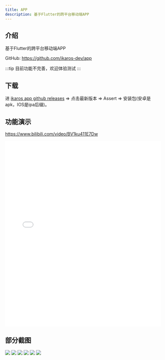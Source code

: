 ```yaml
---
title: APP
description: 基于Flutter的跨平台移动端APP
---
```


## 介绍

基于Flutter的跨平台移动端APP

GitHub: <https://github.com/ikaros-dev/app>

:::tip
目前功能不完善，欢迎体验测试
:::


## 下载

进 [ikaros app github releases](https://github.com/ikaros-dev/app/releases) => 点击最新版本 => Assert
=> 安装包(安卓是apk，IOS是ipa后缀)。

## 功能演示

<https://www.bilibili.com/video/BV1ku411E7Dw>

<iframe src="//player.bilibili.com/player.html?aid=532195227&bvid=BV1ku411E7Dw&cid=1231958328&page=1&autoplay=0" scrolling="no" border="0" frameborder="no" framespacing="0" allowfullscreen="true" width='100%' height='600px'> </iframe>


## 部分截图
![](https://alist.ikaros.run/d/share/local/ikaros-dev/app/screenshot/Screenshot_20240822_165352.png?sign=77RntvTkPEd9j5aIZrwjefOQF4deOTQC_sS5qidtsW4=:0)
![](https://alist.ikaros.run/d/share/local/ikaros-dev/app/screenshot/Screenshot_20240822_165216.png?sign=11h_ljzcU3ZEKv8FmN3dhnDjXn3QpOr7EmpqT936QhQ=:0)
![](https://alist.ikaros.run/d/share/local/ikaros-dev/app/screenshot/Screenshot_20240822_170209.png?sign=GRa4gqbLPqwTn36fhCwcyhhakupI1LoV2TaXNhwxCrA=:0)
![](https://alist.ikaros.run/d/share/local/ikaros-dev/app/screenshot/Screenshot_20240822_165300.png?sign=k5GwpLH3-0OShcqu7RpPKyPZ15D_QcSll8dDbs6gQGs=:0)
![](https://alist.ikaros.run/d/share/local/ikaros-dev/app/screenshot/Screenshot_20240822_165317.png?sign=0KPsuctc-cnJ1FIX9nixtq2xvzO8oHUh43tmJWtmpAw=:0)
![](https://alist.ikaros.run/d/share/local/ikaros-dev/app/screenshot/Screenshot_20240822_165423.png?sign=4oB4RN0QD2hxygcaa6_c4H_wdrhLee7jhUDx63wtip4=:0)
